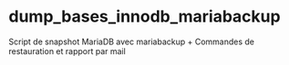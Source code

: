 # dump_bases_innodb_mariabackup
Script de snapshot MariaDB avec mariabackup + Commandes de restauration et rapport par mail
